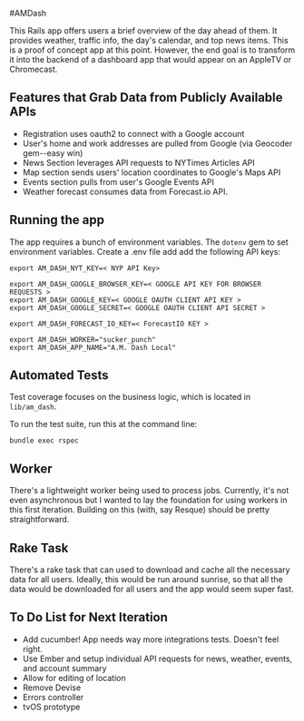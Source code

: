#AMDash

This Rails app offers users a brief overview of the day ahead of them.  It provides weather,
traffic info, the day's calendar, and top news items.  This is a proof of concept app at this point.
However, the end goal is to transform it into the backend of a dashboard app that 
would appear on an AppleTV or Chromecast. 

## Features that Grab Data from Publicly Available APIs
* Registration uses oauth2 to connect with a Google account
* User's home and work addresses are pulled from Google (via Geocoder gem--easy win)
* News Section leverages API requests to NYTimes Articles API
* Map section sends users' location coordinates to Google's Maps API
* Events section pulls from user's Google Events API
* Weather forecast consumes data from Forecast.io API.

## Running the app
The app requires a bunch of environment variables. The `dotenv` gem to set environment variables.
Create a .env file add add the following API keys:
```
export AM_DASH_NYT_KEY=< NYP API Key>

export AM_DASH_GOOGLE_BROWSER_KEY=< GOOGLE API KEY FOR BROWSER REQUESTS >
export AM_DASH_GOOGLE_KEY=< GOOGLE OAUTH CLIENT API KEY >
export AM_DASH_GOOGLE_SECRET=< GOOGLE OAUTH CLIENT API SECRET >

export AM_DASH_FORECAST_IO_KEY=< ForecastIO KEY > 

export AM_DASH_WORKER="sucker_punch"
export AM_DASH_APP_NAME="A.M. Dash Local"

```


## Automated Tests

Test coverage focuses on the business logic, which is located in `lib/am_dash`.

To run the test suite, run this at the command line:

```
bundle exec rspec
```

## Worker
There's a lightweight worker being used to process jobs.  Currently, it's not even asynchronous
but I wanted to lay the foundation for using workers in this first iteration.
Building on this (with, say Resque) should be pretty straightforward.

## Rake Task
There's a rake task that can used to download and cache all the necessary data for all users. 
Ideally, this would be run around sunrise, so that all the data would be downloaded for all
users and the app would seem super fast.


## To Do List for Next Iteration 
* Add cucumber!  App needs way more integrations tests. Doesn't feel right. 
* Use Ember and setup individual API requests for news, weather, events, and account summary
* Allow for editing of location
* Remove Devise
* Errors controller
* tvOS prototype
